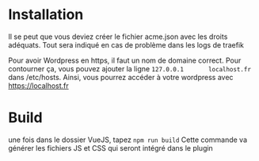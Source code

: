# Installation

Il se peut que vous deviez créer le fichier acme.json avec les droits adéquats.
Tout sera indiqué en cas de problème dans les logs de traefik

Pour avoir Wordpress en https, il faut un nom de domaine correct.
Pour contourner ça, vous pouvez ajouter la ligne `127.0.0.1       localhost.fr`
dans /etc/hosts. Ainsi, vous pourrez accéder à votre wordpress avec https://localhost.fr

# Build

une fois dans le dossier VueJS, tapez `npm run build`
Cette commande va générer les fichiers JS et CSS qui seront intégré dans le plugin
